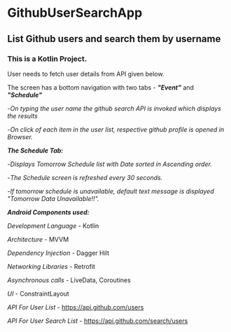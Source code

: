 # GithubUserSearchApp

## List Github users and search them by username

### This is a Kotlin Project.
User needs to fetch user details from API given below.

The screen has a bottom navigation with two tabs - ***"Event"*** and ***"Schedule"***

-*On typing the user name the github search API is invoked which displays the results*

-*On click of each item in the user list, respective github profile is opened in Browser.*

***The Schedule Tab:***  

-*Displays Tomorrow Schedule list with Date sorted in Ascending order.*

-*The Schedule screen is refreshed every 30 seconds.*

-*If tomorrow schedule is unavailable, default text message is displayed "Tomorrow Data Unavailable!!".*

***Android Components used:***

*Development Language* - Kotlin

*Architecture* - MVVM

*Dependency Injection* - Dagger Hilt

*Networking Libraries* - Retrofit

*Asynchronous calls* - LiveData, Coroutines

*UI* - ConstraintLayout

*API For User List* - https://api.github.com/users

*API For User Search List* - https://api.github.com/search/users
